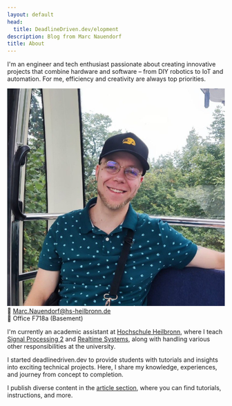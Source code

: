 ```yaml
---
layout: default
head:
  title: DeadlineDriven.dev/elopment
description: Blog from Marc Nauendorf
title: About
---
```


<div class="profile-container">
  <div class="profile-content">
    <div class="textbox textbox-green">
      <p>I'm an engineer and tech enthusiast passionate about creating innovative projects that combine hardware and software – from DIY robotics to IoT and automation. For me, efficiency and creativity are always top priorities.</p>
    </div>
  </div>

  <div class="profile-card">
    <div class="profile-card__image">
      <img src="https://github.com/Nr44suessauer/nr44suessauer.github.io/blob/main/nuxt-app/assets/pictures/mePic.jpg?raw=true" alt="Marc Nauendorf">
    </div>
    <div class="profile-card__info">
      <div class="profile-card__contact-item">
        <span class="profile-card__icon">📧</span>
        <span class="profile-card__text"><a href="mailto:Marc.Nauendorf@hs-heilbronn.de?subject=Anfrage%20von%20der%20Website">Marc.Nauendorf@hs-heilbronn.de</a></span>
      </div>
      <div class="profile-card__contact-item">
        <span class="profile-card__icon">📍</span>
        <span class="profile-card__text">Office F718a (Basement)</span>
      </div>
    </div>

  </div>
</div>

<div class="textbox textbox-violet">
  <p>I'm currently an academic assistant at <a href="https://www.hs-heilbronn.de/en">Hochschule Heilbronn</a>, where I teach <a href="https://github.com/Nr44suessauer/nr44suessauer.github.io/blob/main/nuxt-app/assets/pdf/SignalVerarbeitung2ModulHandbuch.pdf">Signal Processing 2</a> and <a href="https://github.com/Nr44suessauer/nr44suessauer.github.io/blob/main/nuxt-app/assets/pdf/RealTImeSystemsModulHandbuch.pdf">Realtime Systems</a>, along with handling various other responsibilities at the university.</p>
  <p>I started deadlinedriven.dev to provide students with tutorials and insights into exciting technical projects. Here, I share my knowledge, experiences, and journey from concept to completion.</p>
  <p>I publish diverse content in the <a href="/articles">article section</a>, where you can find tutorials, instructions, and more.</p>
</div>
